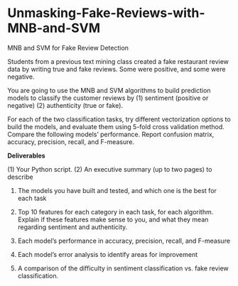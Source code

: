 # Unmasking-Fake-Reviews-with-MNB-and-SVM

MNB and SVM for Fake Review Detection

Students from a previous text mining class created a fake restaurant review data by writing true and fake reviews. Some were positive, and some were negative.

You are going to use the MNB and SVM algorithms to build prediction models to classify the customer reviews by (1) sentiment (positive or negative) (2) authenticity (true or fake). 

For each of the two classification tasks, try different vectorization options to build the models, and evaluate them using 5-fold cross validation method. Compare the following models’ performance. Report confusion matrix, accuracy, precision, recall, and F-measure.

****Deliverables****

(1)	Your Python script.
(2)	An executive summary (up to two pages) to describe

1. The models you have built and tested, and which one is the best for each task
2. Top 10 features for each category in each task, for each algorithm. Explain if these features make sense to you, and what they mean regarding sentiment and authenticity.

3. Each model’s performance in accuracy, precision, recall, and F-measure
4. Each model’s error analysis to identify areas for improvement
5. A comparison of the difficulty in sentiment classification vs. fake review classification.
